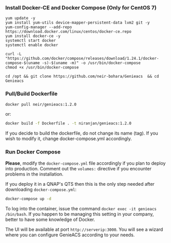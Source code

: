 ### Install Docker-CE and Docker Compose (Only for CentOS 7)

```
yum update -y
yum install yum-utils device-mapper-persistent-data lvm2 git -y
yum-config-manager --add-repo https://download.docker.com/linux/centos/docker-ce.repo
yum install docker-ce -y
systemctl start docker
systemctl enable docker

curl -L "https://github.com/docker/compose/releases/download/1.24.1/docker-compose-$(uname -s)-$(uname -m)" -o /usr/bin/docker-compose
chmod +x /usr/bin/docker-compose

cd /opt && git clone https://github.com/neir-bohara/Genieacs  && cd Genieacs
```

### Pull/Build Dockerfile

```bash
docker pull neir/genieacs:1.2.0
```
or:
```bash
docker build -f Dockerfile . -t niranjan/genieacs:1.2.0
```

If you decide to build the dockerfile, do not change its name (tag). If you wish to modify it, change docker-compose.yml accordingly.

### Run Docker Compose

**Please**, modify the `docker-compose.yml` file accordingly if you plan to deploy into production. Comment out the `volumes:` directive if you encounter problems in the installation.

If you deploy it in a QNAP's QTS then this is the only step needed after downloading `docker-compose.yml`:

```bash
docker-compose up -d
```

To log into the container, issue the command `docker exec -it genieacs /bin/bash`. If you happen to be managing this setting in your company, better to have some knowledge of Docker.

The UI will be available at port `http://serverip:3000`. You will see a wizard where you can configure GenieACS according to your needs.


